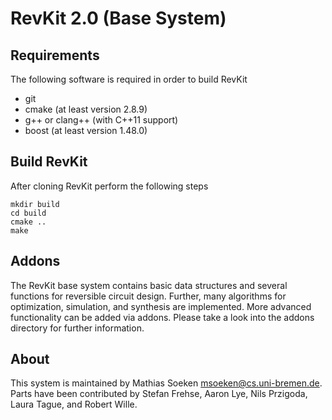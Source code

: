 # RevKit 2.0 (Base System)

## Requirements

The following software is required in order to build RevKit

* git
* cmake (at least version 2.8.9)
* g++ or clang++ (with C++11 support)
* boost (at least version 1.48.0)

## Build RevKit

After cloning RevKit perform the following steps

    mkdir build
    cd build
    cmake ..
    make

## Addons

The RevKit base system contains basic data structures and several functions for
reversible circuit design.  Further, many algorithms for optimization,
simulation, and synthesis are implemented.  More advanced functionality can be
added via addons.  Please take a look into the addons directory for further
information.

## About

This system is maintained by Mathias Soeken <msoeken@cs.uni-bremen.de>. Parts
have been contributed by Stefan Frehse, Aaron Lye, Nils Przigoda, Laura Tague,
and Robert Wille.
